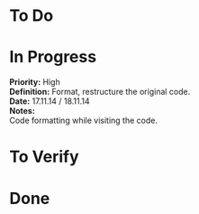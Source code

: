# To Do

# In Progress

**Priority:**
High  
**Definition:**
Format, restructure the original code.  
**Date:** 17.11.14 / 18.11.14  
**Notes:**  
Code formatting while visiting the code.

# To Verify

# Done

